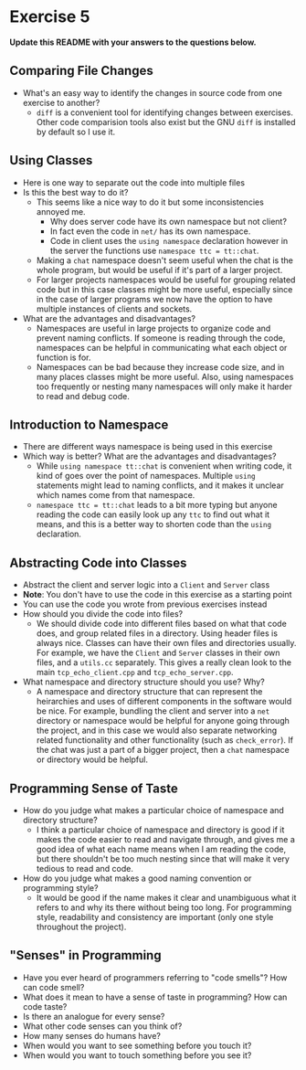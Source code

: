 # Exercise 5

**Update this README with your answers to the questions below.**

## Comparing File Changes

- What's an easy way to identify the changes in source code from one exercise
  to another?
  - `diff` is a convenient tool for identifying changes between exercises. Other code comparision tools also exist but the GNU `diff` is installed by default so I use it.
    
## Using Classes

- Here is one way to separate out the code into multiple files
- Is this the best way to do it? 
  - This seems like a nice way to do it but some inconsistencies annoyed me.
    - Why does server code have its own namespace but not client?
    - In fact even the code in `net/` has its own namespace.
    - Code in client uses the `using namespace` declaration however in the server the functions use `namespace ttc = tt::chat`.
  - Making a `chat` namespace doesn't seem useful when the chat is the whole program, but would be useful if it's part of a larger project.
  - For larger projects namespaces would be useful for grouping related code but in this case classes might be more useful, especially since in the case of larger programs we now have the option to have multiple instances of clients and sockets.
- What are the advantages and disadvantages?
  - Namespaces are useful in large projects to organize code and prevent naming conflicts. If someone is reading through the code, namespaces can be helpful in communicating what each object or function is for.
  - Namespaces can be bad because they increase code size, and in many places classes might be more useful. Also, using namespaces too frequently or nesting many namespaces will only make it harder to read and debug code.

## Introduction to Namespace

- There are different ways namespace is being used in this exercise
- Which way is better? What are the advantages and disadvantages?
  - While `using namespace tt::chat` is convenient when writing code, it kind of goes over the point of namespaces. Multiple `using` statements might lead to naming conflicts, and it makes it unclear which names come from that namespace.
  - `namespace ttc = tt::chat` leads to a bit more typing but anyone reading the code can easily look up any `ttc` to find out what it means, and this is a better way to shorten code than the `using` declaration.

## Abstracting Code into Classes

- Abstract the client and server logic into a `Client` and `Server` class
- **Note**: You don't have to use the code in this exercise as a starting point
- You can use the code you wrote from previous exercises instead
- How should you divide the code into files?
  - We should divide code into different files based on what that code does, and group related files in a directory. Using header files is always nice. Classes can have their own files and directories usually. For example, we have the `Client` and `Server` classes in their own files, and a `utils.cc` separately. This gives a really clean look to the main `tcp_echo_client.cpp` and `tcp_echo_server.cpp`.
- What namespace and directory structure should you use? Why?
  - A namespace and directory structure that can represent the heirarchies and uses of different components in the software would be nice. For example, bundling the client and server into a `net` directory or namespace would be helpful for anyone going through the project, and in this case we would also separate networking related functionality and other functionality (such as `check_error`). If the chat was just a part of a bigger project, then a `chat` namespace or directory would be helpful.

## Programming Sense of Taste

- How do you judge what makes a particular choice of namespace and directory
  structure? 
  - I think a particular choice of namespace and directory is good if it makes the code easier to read and navigate through, and gives me a good idea of what each name means when I am reading the code, but there shouldn't be too much nesting since that will make it very tedious to read and code.
- How do you judge what makes a good naming convention or programming style?
  - It would be good if the name makes it clear and unambiguous what it refers to and why its there without being too long. For programming style, readability and consistency are important (only one style throughout the project).

## "Senses" in Programming

- Have you ever heard of programmers referring to "code smells"? How can code
  smell?
- What does it mean to have a sense of taste in programming? How can code
  taste?
- Is there an analogue for every sense?
- What other code senses can you think of?
- How many senses do humans have?
- When would you want to see something before you touch it?
- When would you want to touch something before you see it?